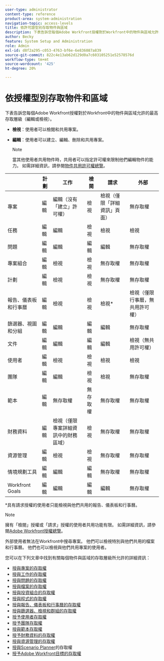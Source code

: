 ```yaml
---
user-type: administrator
content-type: reference
product-area: system-administration
navigation-topic: access-levels
title: 依許可證型別存取物件與區域
description: 下表告訴您每個Adobe Workfront授權對於Workfront中的物件與區域允許的最高存取層級（編輯或檢視）。
author: Becky
feature: System Setup and Administration
role: Admin
exl-id: d8f2a295-c053-4763-bf6e-6e836087a839
source-git-commit: 822c4e13ab62d129d0a7c603105251e52578576d
workflow-type: tm+mt
source-wordcount: '425'
ht-degree: 20%

---
```


# 依授權型別存取物件和區域

下表告訴您每個Adobe Workfront授權對於Workfront中的物件與區域允許的最高存取層級（編輯或檢視）。

* **檢視**：使用者可以檢閱和共用專案。
* **編輯**：使用者可以建立、編輯、刪除和共用專案。

  >[!NOTE]
  >
  >當其他使用者共用物件時，共用者可以指定許可權來限制他們編輯物件的能力。 如需詳細資訊，請參閱[物件共用許可權總覽](../../../workfront-basics/grant-and-request-access-to-objects/sharing-permissions-on-objects-overview.md)。

|   | 計劃 | 工作 | 檢閱 | 請求 | 外部 |
|---|---|---|---|---|---|
| 專案 | 編輯 | 編輯（沒有「建立」許可權） | 檢視 | 檢視（僅限「詳細資訊」頁面） | 無存取權 |
| 任務 | 編輯 | 編輯 | 檢視 | 檢視 | 檢視 |
| 問題 | 編輯 | 編輯 | 編輯 | 編輯 | 無存取權 |
| 專案組合 | 編輯 | 檢視 | 檢視 | 無存取權 | 無存取權 |
| 計劃 | 編輯 | 檢視 | 檢視 | 無存取權 | 無存取權 |
| 報告、儀表板和行事曆 | 編輯 | 檢視 | 檢視 | 檢視&#42; | 檢視（僅限行事曆，無共用許可權） |
| 篩選器、視圖和分組 | 編輯 | 編輯 | 編輯 | 編輯 | 無存取權 |
| 文件 | 編輯 | 編輯 | 編輯 | 編輯 | 檢視（無共用許可權） |
| 使用者 | 編輯 | 檢視 | 檢視 | 檢視 | 檢視 |
| 團隊 | 編輯 | 編輯 | 檢視 | 檢視 | 無存取權 |
| 範本 | 編輯 | 無存取權 | 無存取權 | 無存取權 | 無存取權 |
| 財務資料 | 編輯 | 檢視（僅限專案詳細資訊中的財務區域） | 檢視 | 無存取權 | 無存取權 |
| 資源管理 | 編輯 | 檢視 | 檢視 | 無存取權 | 無存取權 |
| 情境規劃工具 | 編輯 | 編輯 | 編輯 | 無存取權 | 無存取權 |
| Workfront Goals | 編輯 | 編輯 | 編輯 | 編輯 | 無存取權 |

&#42;具有請求授權的使用者只能檢視與他們共用的報告、儀表板和行事曆。

>[!NOTE]
>
>擁有「檢閱」授權或「請求」授權的使用者共用功能有限。 如需詳細資訊，請參閱[Adobe Workfront授權總覽](../../../administration-and-setup/add-users/access-levels-and-object-permissions/wf-licenses.md)。
>
>外部使用者無法在Workfront中搜尋專案。 他們可以檢視特別與他們共用的檔案和行事曆。 他們也可以檢視與他們共用專案的使用者。

您可以在下列文章中找到有關每個物件與區域的存取層級所允許的詳細資訊：

* [授與專案的存取權](../../../administration-and-setup/add-users/configure-and-grant-access/grant-access-projects.md)
* [授與工作的存取權](../../../administration-and-setup/add-users/configure-and-grant-access/grant-access-tasks.md)
* [授與問題的存取權](../../../administration-and-setup/add-users/configure-and-grant-access/grant-access-issues.md)
* [授與檔案的存取權](../../../administration-and-setup/add-users/configure-and-grant-access/grant-access-documents.md)
* [授與投資組合的存取權](../../../administration-and-setup/add-users/configure-and-grant-access/grant-access-portfolios.md)
* [授與程式的存取權](../../../administration-and-setup/add-users/configure-and-grant-access/grant-access-programs.md)
* [授與報告、儀表板和行事曆的存取權](../../../administration-and-setup/add-users/configure-and-grant-access/grant-access-reports-dashboards-calendars.md)
* [授與篩選器、檢視和群組的存取權](../../../administration-and-setup/add-users/configure-and-grant-access/grant-access-fvg.md)
* [授予使用者存取權](../../../administration-and-setup/add-users/configure-and-grant-access/grant-access-other-users.md)
* [授予團隊存取權](../../../administration-and-setup/add-users/configure-and-grant-access/grant-access-teams.md)
* [授與範本存取權](../../../administration-and-setup/add-users/configure-and-grant-access/grant-access-templates.md)
* [授予財務資料的存取權](../../../administration-and-setup/add-users/configure-and-grant-access/grant-access-financial.md)
* [授與資源管理的存取權](../../../administration-and-setup/add-users/configure-and-grant-access/grant-access-resource-management.md)
* [授與Scenario Planner](../../../administration-and-setup/add-users/configure-and-grant-access/grant-access-sp.md)的存取權
* [授予Adobe Workfront目標的存取權](../../../administration-and-setup/add-users/configure-and-grant-access/grant-access-goals.md)

